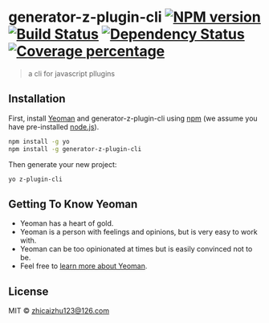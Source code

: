 # generator-z-plugin-cli [![NPM version][npm-image]][npm-url] [![Build Status][travis-image]][travis-url] [![Dependency Status][daviddm-image]][daviddm-url] [![Coverage percentage][coveralls-image]][coveralls-url]
> a cli for javascript pllugins

## Installation

First, install [Yeoman](http://yeoman.io) and generator-z-plugin-cli using [npm](https://www.npmjs.com/) (we assume you have pre-installed [node.js](https://nodejs.org/)).

```bash
npm install -g yo
npm install -g generator-z-plugin-cli
```

Then generate your new project:

```bash
yo z-plugin-cli
```

## Getting To Know Yeoman

 * Yeoman has a heart of gold.
 * Yeoman is a person with feelings and opinions, but is very easy to work with.
 * Yeoman can be too opinionated at times but is easily convinced not to be.
 * Feel free to [learn more about Yeoman](http://yeoman.io/).

## License

MIT © [zhicaizhu123@126.com]()


[npm-image]: https://badge.fury.io/js/generator-z-plugin-cli.svg
[npm-url]: https://npmjs.org/package/generator-z-plugin-cli
[travis-image]: https://travis-ci.com/zhicaizhu123/generator-z-plugin-cli.svg?branch=master
[travis-url]: https://travis-ci.com/zhicaizhu123/generator-z-plugin-cli
[daviddm-image]: https://david-dm.org/zhicaizhu123/generator-z-plugin-cli.svg?theme=shields.io
[daviddm-url]: https://david-dm.org/zhicaizhu123/generator-z-plugin-cli
[coveralls-image]: https://coveralls.io/repos/zhicaizhu123/generator-z-plugin-cli/badge.svg
[coveralls-url]: https://coveralls.io/r/zhicaizhu123/generator-z-plugin-cli
